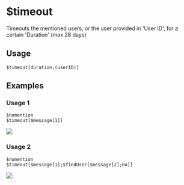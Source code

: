 # $timeout

Timeouts the mentioned users, or the user provided in 'User ID', for a certain 'Duration' (max 28 days)

## Usage
```
$timeout[duration;(userID)]
```

## Examples
### Usage 1
```
$nomention
$timeout[$message[1]]
```
![](https://user-images.githubusercontent.com/70456337/183470087-6b72ea9f-9365-4686-9483-09bad385e10b.png)
### Usage 2
```
$nomention
$timeout[$message[1];$findUser[$message[2];no]]
```
![](https://user-images.githubusercontent.com/70456337/183470187-305f846a-7515-46b5-af7e-6c2f5713656f.png)
